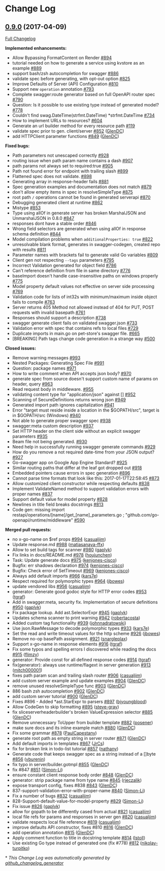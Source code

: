 # Change Log

## [0.9.0](https://github.com/cloudentity/go-swagger/tree/0.9.0) (2017-04-09)
[Full Changelog](https://github.com/cloudentity/go-swagger/compare/0.8.0...0.9.0)

**Implemented enhancements:**

- Allow Bypassing FormatContent on Render [\#894](https://github.com/cloudentity/go-swagger/issues/894)
- tutorial needed on how to generate a service using kvstore as an example [\#889](https://github.com/cloudentity/go-swagger/issues/889)
- support bash/zsh autocompletion for swagger [\#886](https://github.com/cloudentity/go-swagger/issues/886)
- validate spec before generating, with opt-out option [\#825](https://github.com/cloudentity/go-swagger/issues/825)
- Improve Defaults of Server \(API\) Configuration [\#810](https://github.com/cloudentity/go-swagger/issues/810)
- Support new `operation` annotation [\#793](https://github.com/cloudentity/go-swagger/issues/793)
- Complete swagger:route generator based on full OpenAPI router spec [\#790](https://github.com/cloudentity/go-swagger/issues/790)
- Question: Is it possible to use existing type instead of generated model? [\#778](https://github.com/cloudentity/go-swagger/issues/778)
- Couldn't find swag.DateTime\(strfmt.DateTime\) \*strfmt.DateTime [\#734](https://github.com/cloudentity/go-swagger/issues/734)
- How to implement URLs to resources? [\#604](https://github.com/cloudentity/go-swagger/issues/604)
- Generate an url builder method for every resource path [\#119](https://github.com/cloudentity/go-swagger/issues/119)
- validate spec prior to gen. client/server [\#852](https://github.com/cloudentity/go-swagger/pull/852) ([GlenDC](https://github.com/GlenDC))
- add HTTPClient parameter functions [\#849](https://github.com/cloudentity/go-swagger/pull/849) ([GlenDC](https://github.com/GlenDC))

**Fixed bugs:**

- Path parameters not unescaped correctly [\#928](https://github.com/cloudentity/go-swagger/issues/928)
- routing issue when path param name contains a dash [\#907](https://github.com/cloudentity/go-swagger/issues/907)
- path params not always set to required:true [\#905](https://github.com/cloudentity/go-swagger/issues/905)
- Path not found error for endpoint with trailing slash [\#899](https://github.com/cloudentity/go-swagger/issues/899)
- Flattened spec does not validate. [\#898](https://github.com/cloudentity/go-swagger/issues/898)
- Generating array in response-header fails [\#881](https://github.com/cloudentity/go-swagger/issues/881)
- Spec generation examples and documentation does not match [\#879](https://github.com/cloudentity/go-swagger/issues/879)
- don't allow empty items in spec in resolveSimpleType [\#875](https://github.com/cloudentity/go-swagger/issues/875)
- root path `/` operations cannot be found in generated serverapi [\#870](https://github.com/cloudentity/go-swagger/issues/870)
- Debugging generated client at runtime [\#862](https://github.com/cloudentity/go-swagger/issues/862)
- Mistype [\#853](https://github.com/cloudentity/go-swagger/issues/853)
- Type using allOf in generate server has broken MarshalJSON and UnmarshalJSON in 0.8.0 [\#847](https://github.com/cloudentity/go-swagger/issues/847)
- responses dont have a stable order [\#846](https://github.com/cloudentity/go-swagger/issues/846)
- Wrong field selectors are generated when using allOf in response schema definition [\#844](https://github.com/cloudentity/go-swagger/issues/844)
- Model compilation problems when `additionalProperties: true` [\#822](https://github.com/cloudentity/go-swagger/issues/822)
- unresolvable blank format, generates in swagger-codegen, created repo with results [\#811](https://github.com/cloudentity/go-swagger/issues/811)
- Parameter names with brackets fail to generate valid Go variables [\#809](https://github.com/cloudentity/go-swagger/issues/809)
- Client gen not respecting `--tags` parameters [\#795](https://github.com/cloudentity/go-swagger/issues/795)
- Incorrect Validation generated for object field [\#786](https://github.com/cloudentity/go-swagger/issues/786)
- Can't reference definition from file in same directory [\#776](https://github.com/cloudentity/go-swagger/issues/776)
- baseImport doesn't handle case-insensitive paths on windows properly [\#775](https://github.com/cloudentity/go-swagger/issues/775)
- Model property default values not effective on server side processing [\#769](https://github.com/cloudentity/go-swagger/issues/769)
- Validation code for lists of int32s with minimum/maximum inside object fails to compile [\#763](https://github.com/cloudentity/go-swagger/issues/763)
- Server returns 405 Method not allowed instead of 404 for PUT, POST requests with invalid basepath [\#761](https://github.com/cloudentity/go-swagger/issues/761)
- Responses should support a description [\#738](https://github.com/cloudentity/go-swagger/issues/738)
- swagger generate client fails on validated swagger.json [\#733](https://github.com/cloudentity/go-swagger/issues/733)
- Validation error with spec that contains refs to local files [\#729](https://github.com/cloudentity/go-swagger/issues/729)
- Duplicate imports in main.go on pet-store's swagger file. [\#665](https://github.com/cloudentity/go-swagger/issues/665)
- \[BREAKING\] Path tags change code generation in a strange way [\#500](https://github.com/cloudentity/go-swagger/issues/500)

**Closed issues:**

- Remove warning messages [\#993](https://github.com/cloudentity/go-swagger/issues/993)
- Nested Packages: Generating Spec File [\#991](https://github.com/cloudentity/go-swagger/issues/991)
- Question: package names [\#971](https://github.com/cloudentity/go-swagger/issues/971)
- How to write comment when API accepts json body? [\#970](https://github.com/cloudentity/go-swagger/issues/970)
- generate spec from source doesn't support custom name of params on header, query [\#963](https://github.com/cloudentity/go-swagger/issues/963)
- Read request body in middleware. [\#955](https://github.com/cloudentity/go-swagger/issues/955)
- validating content type for "application/json" against \[\] [\#952](https://github.com/cloudentity/go-swagger/issues/952)
- Scanning of SecureDefinitions returns wrong json   [\#949](https://github.com/cloudentity/go-swagger/issues/949)
- Generated import path ignores capitalization [\#941](https://github.com/cloudentity/go-swagger/issues/941)
- Error "target must reside inside a location in the $GOPATH/src", target is in $GOPATH/src \(Windows\) [\#940](https://github.com/cloudentity/go-swagger/issues/940)
- Not able to generate proper swagger spec [\#938](https://github.com/cloudentity/go-swagger/issues/938)
- swagger:meta custom description [\#937](https://github.com/cloudentity/go-swagger/issues/937)
- Set HTTP header on the client side without an explicit swagger parameters [\#935](https://github.com/cloudentity/go-swagger/issues/935)
- Beam file not being generated. [\#930](https://github.com/cloudentity/go-swagger/issues/930)
- Need help in successfully running swagger generate commands [\#929](https://github.com/cloudentity/go-swagger/issues/929)
- How do you remove a not required date-time from your JSON output? [\#927](https://github.com/cloudentity/go-swagger/issues/927)
- Go-swagger app on Google App Engine Standard? [\#925](https://github.com/cloudentity/go-swagger/issues/925)
- Similar routing paths that differ at the leaf got dropped out  [\#918](https://github.com/cloudentity/go-swagger/issues/918)
- Embedded pointers cause errors in spec generation [\#896](https://github.com/cloudentity/go-swagger/issues/896)
- Cannot parse time formats that look like this: 2017-01-17T22:58:45 [\#873](https://github.com/cloudentity/go-swagger/issues/873)
- Allow customized client constructor while respecting defaults [\#838](https://github.com/cloudentity/go-swagger/issues/838)
- Implement ValidateNamed method to support validation errors with proper names [\#837](https://github.com/cloudentity/go-swagger/issues/837)
- Support default value for model property [\#828](https://github.com/cloudentity/go-swagger/issues/828)
- Newlines in title field breaks docstrings [\#813](https://github.com/cloudentity/go-swagger/issues/813)
- Code gen: missing import restapi/operations/\[name\]/get\_\[name\]\_parameters.go ; "github.com/go-openapi/runtime/middleware" [\#590](https://github.com/cloudentity/go-swagger/issues/590)

**Merged pull requests:**

- no x-go-name on $ref props [\#994](https://github.com/cloudentity/go-swagger/pull/994) ([casualjim](https://github.com/casualjim))
- Update response.md [\#988](https://github.com/cloudentity/go-swagger/pull/988) ([matiasanaya-ffx](https://github.com/matiasanaya-ffx))
- Allow to set build tags for scanner [\#980](https://github.com/cloudentity/go-swagger/pull/980) ([gaplyk](https://github.com/gaplyk))
- Fix links in docs/README.md [\#978](https://github.com/cloudentity/go-swagger/pull/978) ([houjunchen](https://github.com/houjunchen))
- Task: Update generate docs [\#975](https://github.com/cloudentity/go-swagger/pull/975) ([kenjones-cisco](https://github.com/kenjones-cisco))
- Bugfix: err shadows declaration [\#974](https://github.com/cloudentity/go-swagger/pull/974) ([kenjones-cisco](https://github.com/kenjones-cisco))
- Bugfix: Check error of SetTimeout [\#969](https://github.com/cloudentity/go-swagger/pull/969) ([kenjones-cisco](https://github.com/kenjones-cisco))
- Always add default imports [\#966](https://github.com/cloudentity/go-swagger/pull/966) ([kars7e](https://github.com/kars7e))
- Respect required for polymorphic types [\#964](https://github.com/cloudentity/go-swagger/pull/964) ([jbowes](https://github.com/jbowes))
- update vendored libs [\#956](https://github.com/cloudentity/go-swagger/pull/956) ([casualjim](https://github.com/casualjim))
- generator: Generate good godoc style for HTTP error codes [\#953](https://github.com/cloudentity/go-swagger/pull/953) ([tgraf](https://github.com/tgraf))
- Add  in swagger:meta, security fix. Implementation of secure definitions [\#950](https://github.com/cloudentity/go-swagger/pull/950) ([gaplyk](https://github.com/gaplyk))
- Fix package lookup. Add ast.SelectorExpr [\#945](https://github.com/cloudentity/go-swagger/pull/945) ([gaplyk](https://github.com/gaplyk))
- Updates schema scanner to print warning [\#942](https://github.com/cloudentity/go-swagger/pull/942) ([robertacosta](https://github.com/robertacosta))
- Added custom tag functionality [\#939](https://github.com/cloudentity/go-swagger/pull/939) ([johnnadratowski](https://github.com/johnnadratowski))
- Use json.RawMessage to decode polymorphic types [\#933](https://github.com/cloudentity/go-swagger/pull/933) ([kars7e](https://github.com/kars7e))
- Set the read and write timeout values for the http scheme [\#926](https://github.com/cloudentity/go-swagger/pull/926) ([jbowes](https://github.com/jbowes))
- Remove no-op basePath assignment. [\#921](https://github.com/cloudentity/go-swagger/pull/921) ([snargleplax](https://github.com/snargleplax))
- Support x-go-name in response elements [\#916](https://github.com/cloudentity/go-swagger/pull/916) ([tgraf](https://github.com/tgraf))
- Fix some typos and spelling errors I discovered while reading the docs [\#915](https://github.com/cloudentity/go-swagger/pull/915) ([flimzy](https://github.com/flimzy))
- generator: Provide const for all defined response codes [\#914](https://github.com/cloudentity/go-swagger/pull/914) ([tgraf](https://github.com/tgraf))
- fix\(generator\): always use runtime/flagext in server generation [\#913](https://github.com/cloudentity/go-swagger/pull/913) ([mitch000001](https://github.com/mitch000001))
- fixes path param scan and trailing slash router [\#906](https://github.com/cloudentity/go-swagger/pull/906) ([casualjim](https://github.com/casualjim))
- add custom server example and update examples [\#904](https://github.com/cloudentity/go-swagger/pull/904) ([GlenDC](https://github.com/GlenDC))
- remove unused resolveSimpleType func [\#903](https://github.com/cloudentity/go-swagger/pull/903) ([GlenDC](https://github.com/GlenDC))
- 886 bash zsh autocompletion [\#902](https://github.com/cloudentity/go-swagger/pull/902) ([GlenDC](https://github.com/GlenDC))
- add custom server tutorial [\#900](https://github.com/cloudentity/go-swagger/pull/900) ([GlenDC](https://github.com/GlenDC))
- Fixes \#896 - Added \*ast.StarExpr to parsers [\#897](https://github.com/cloudentity/go-swagger/pull/897) ([bjyoungblood](https://github.com/bjyoungblood))
- Allow CodeGen to skip formatting [\#895](https://github.com/cloudentity/go-swagger/pull/895) ([steve-gray](https://github.com/steve-gray))
- fix sliceserverheaderbuilder's broken ValueExpression selector [\#885](https://github.com/cloudentity/go-swagger/pull/885) ([GlenDC](https://github.com/GlenDC))
- Remove unnecessary ToUpper from builder template [\#882](https://github.com/cloudentity/go-swagger/pull/882) ([posener](https://github.com/posener))
- make sure docs and its inline example match [\#880](https://github.com/cloudentity/go-swagger/pull/880) ([GlenDC](https://github.com/GlenDC))
- Fix some grammar [\#878](https://github.com/cloudentity/go-swagger/pull/878) ([PaulCapestany](https://github.com/PaulCapestany))
- generate root path as empty string in server router [\#871](https://github.com/cloudentity/go-swagger/pull/871) ([GlenDC](https://github.com/GlenDC))
- Add default imports in templates [\#867](https://github.com/cloudentity/go-swagger/pull/867) ([JrCs](https://github.com/JrCs))
- fix for broken link in todo-list tutorial [\#857](https://github.com/cloudentity/go-swagger/pull/857) ([nathany](https://github.com/nathany))
- Generate code that keeps swagger spec as a string instead of a \[\]byte [\#856](https://github.com/cloudentity/go-swagger/pull/856) ([vburenin](https://github.com/vburenin))
- fix typo in server/builder.gotmpl [\#855](https://github.com/cloudentity/go-swagger/pull/855) ([GlenDC](https://github.com/GlenDC))
- fix \#847 [\#851](https://github.com/cloudentity/go-swagger/pull/851) ([Simon-Li](https://github.com/Simon-Li))
- ensure constant client response body order [\#848](https://github.com/cloudentity/go-swagger/pull/848) ([GlenDC](https://github.com/GlenDC))
- generator: strip package name from type name [\#845](https://github.com/cloudentity/go-swagger/pull/845) ([rjeczalik](https://github.com/rjeczalik))
- expose transport config, fixes \#838 [\#843](https://github.com/cloudentity/go-swagger/pull/843) ([GlenDC](https://github.com/GlenDC))
- 837-support-validation-error-with-proper-name [\#840](https://github.com/cloudentity/go-swagger/pull/840) ([Simon-Li](https://github.com/Simon-Li))
- Fix a number of bugs [\#832](https://github.com/cloudentity/go-swagger/pull/832) ([casualjim](https://github.com/casualjim))
- 828-Support-default-value-for-model-property [\#829](https://github.com/cloudentity/go-swagger/pull/829) ([Simon-Li](https://github.com/Simon-Li))
- Fix issue [\#826](https://github.com/cloudentity/go-swagger/pull/826) ([gaplyk](https://github.com/gaplyk))
- allow for gopath to be differently cased from actual [\#821](https://github.com/cloudentity/go-swagger/pull/821) ([casualjim](https://github.com/casualjim))
- local file refs for params and responses in server gen [\#820](https://github.com/cloudentity/go-swagger/pull/820) ([casualjim](https://github.com/casualjim))
- validate respects local file reference [\#819](https://github.com/cloudentity/go-swagger/pull/819) ([casualjim](https://github.com/casualjim))
- improve defaults API constructor, fixes \#810 [\#816](https://github.com/cloudentity/go-swagger/pull/816) ([GlenDC](https://github.com/GlenDC))
- add operation annotation [\#815](https://github.com/cloudentity/go-swagger/pull/815) ([GlenDC](https://github.com/GlenDC))
- Apply comment function to title in docstring template [\#814](https://github.com/cloudentity/go-swagger/pull/814) ([lstoll](https://github.com/lstoll))
- Use existing Go type instead of generated one \(fix \#778\) [\#812](https://github.com/cloudentity/go-swagger/pull/812) ([nikolay-turpitko](https://github.com/nikolay-turpitko))

\* *This Change Log was automatically generated by [github_changelog_generator](https://github.com/skywinder/Github-Changelog-Generator)*
